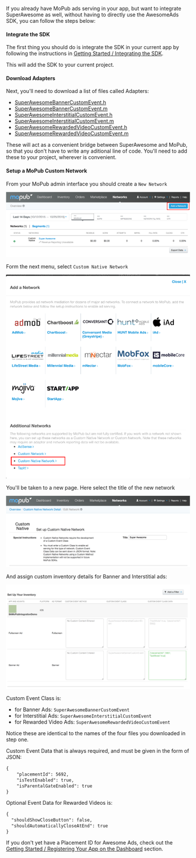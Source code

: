 If you already have MoPub ads serving in your app, but want to integrate SuperAwesome as well, without having to directly use the AwesomeAds SDK, you can follow the steps below:

#### Integrate the SDK

The first thing you should do is integrate the SDK in your current app by following the instructions in [Getting Started / Integrating the SDK](https://developers.superawesome.tv/docs/iossdk/Getting%20Started/Integrating%20the%20SDK?version=4).

This will add the SDK to your current project. 

#### Download Adapters

Next, you'll need to download a list of files called Adapters:

  * [SuperAwesomeBannerCustomEvent.h](https://raw.githubusercontent.com/SuperAwesomeLTD/sa-mobile-sdk-ios/update/mraid_to_webview/SuperAwesomeMoPub/SuperAwesomeMoPub/SuperAwesomeBannerCustomEvent.h)
  * [SuperAwesomeBannerCustomEvent.m](https://raw.githubusercontent.com/SuperAwesomeLTD/sa-mobile-sdk-ios/update/mraid_to_webview/SuperAwesomeMoPub/SuperAwesomeMoPub/SuperAwesomeBannerCustomEvent.m)
  * [SuperAwesomeInterstitialCustomEvent.h](https://raw.githubusercontent.com/SuperAwesomeLTD/sa-mobile-sdk-ios/update/mraid_to_webview/SuperAwesomeMoPub/SuperAwesomeMoPub/SuperAwesomeInterstitialCustomEvent.h)
  * [SuperAwesomeInterstitialCustomEvent.m](https://raw.githubusercontent.com/SuperAwesomeLTD/sa-mobile-sdk-ios/update/mraid_to_webview/SuperAwesomeMoPub/SuperAwesomeMoPub/SuperAwesomeInterstitialCustomEvent.m)
  * [SuperAwesomeRewardedVideoCustomEvent.h](https://raw.githubusercontent.com/SuperAwesomeLTD/sa-mobile-sdk-ios/update/mraid_to_webview/SuperAwesomeMoPub/SuperAwesomeMoPub/SuperAwesomeRewardedVideoCustomEvent.h)
  * [SuperAwesomeRewardedVideoCustomEvent.m](https://raw.githubusercontent.com/SuperAwesomeLTD/sa-mobile-sdk-ios/update/mraid_to_webview/SuperAwesomeMoPub/SuperAwesomeMoPub/SuperAwesomeRewardedVideoCustomEvent.m)

These will act as a convenient bridge between SuperAwesome and MoPub, so that you don't have to write any aditional line of code.
You'll need to add these to your project, wherever is convenient.

#### Setup a MoPub Custom Network

From your MoPub admin interface you should create a `New Network`

![](img/IMG_07_MoPub_1.png "Adding a new Network")

Form the next menu, select `Custom Native Network`

![](img/IMG_07_MoPub_2.png "Creating a Custom Native Network")

You'll be taken to a new page. Here select the title of the new network

![](img/IMG_07_MoPub_3.png "Create the Super Awesome Network")

And assign custom inventory details for Banner and Interstitial ads:

![](img/IMG_07_MoPub_4.png "Setup custom inventory")

Custom Event Class is:
  * for Banner Ads: `SuperAwesomeBannerCustomEvent`
  * for Interstitial Ads: `SuperAwesomeInterstitialCustomEvent`
  * for Rewarded Video Ads: `SuperAwesomeRewardedVideoCustomEvent`

Notice these are identical to the names of the four files you downloaded in step one.

Custom Event Data that is always required, and must be given in the form of  JSON:

```
{
	"placementId": 5692,
	"isTestEnabled": true,
	"isParentalGateEnabled": true
}

```

Optional Event Data for Rewarded Videos is:

```
{
  "shouldShowCloseButton": false,
  "shouldAutomaticallyCloseAtEnd": true
}

```

If you don't yet have a Placement ID for Awesome Ads, check out the [Getting Started / Registering Your App on the Dashboard](https://developers.superawesome.tv/docs/iossdk/Getting%20Started/Registering%20Your%20App%20on%20the%20Dashboard?version=4) section.
